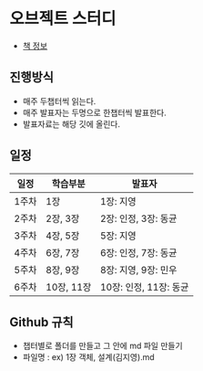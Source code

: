 # 오브젝트 스터디
- [책 정보](http://www.kyobobook.co.kr/product/detailViewKor.laf?mallGb=KOR&ejkGb=KOR&barcode=9791158391409)

## 진행방식
- 매주 두챕터씩 읽는다.
- 매주 발표자는 두명으로 한챕터씩 발표한다.
- 발표자료는 해당 깃에 올린다.

## 일정
|일정|학습부분|발표자|
|----|----|----|
|1주차|1장|1장: 지영|
|2주차|2장, 3장|2장: 인정, 3장: 동균|
|3주차|4장, 5장|5장: 지영|
|4주차|6장, 7장|6장: 인정, 7장: 동균|
|5주차|8장, 9장|8장: 지영, 9장: 민우|
|6주차|10장, 11장|10장: 인정, 11장: 동균|


 ## Github 규칙
- 챕터별로 폴더를 만들고 그 안에 md 파일 만들기
- 파일명 : ex) 1장 객체, 설계(김지영).md

